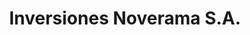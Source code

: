 ---
title: "Inversiones Noverama S.A."
url: /la-chorrera/inversiones-noverama-s-a-avenida-libertador/
shop: general
---